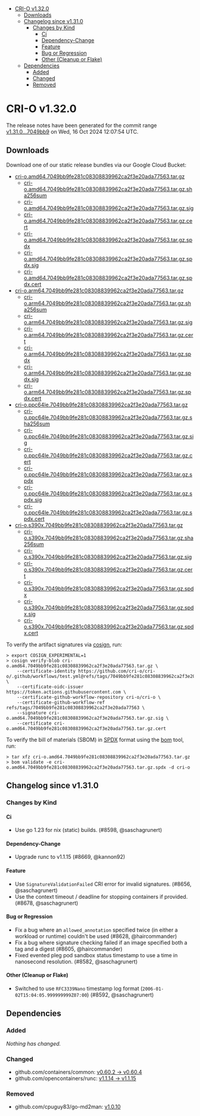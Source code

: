 - [CRI-O v1.32.0](#cri-o-v1320)
  - [Downloads](#downloads)
  - [Changelog since v1.31.0](#changelog-since-v1310)
    - [Changes by Kind](#changes-by-kind)
      - [Ci](#ci)
      - [Dependency-Change](#dependency-change)
      - [Feature](#feature)
      - [Bug or Regression](#bug-or-regression)
      - [Other (Cleanup or Flake)](#other-cleanup-or-flake)
  - [Dependencies](#dependencies)
    - [Added](#added)
    - [Changed](#changed)
    - [Removed](#removed)

# CRI-O v1.32.0

The release notes have been generated for the commit range
[v1.31.0...7049bb9](https://github.com/cri-o/cri-o/compare/v1.31.0...v1.32.0) on Wed, 16 Oct 2024 12:07:54 UTC.

## Downloads

Download one of our static release bundles via our Google Cloud Bucket:

- [cri-o.amd64.7049bb9fe281c08308839962ca2f3e20ada77563.tar.gz](https://storage.googleapis.com/cri-o/artifacts/cri-o.amd64.7049bb9fe281c08308839962ca2f3e20ada77563.tar.gz)
  - [cri-o.amd64.7049bb9fe281c08308839962ca2f3e20ada77563.tar.gz.sha256sum](https://storage.googleapis.com/cri-o/artifacts/cri-o.amd64.7049bb9fe281c08308839962ca2f3e20ada77563.tar.gz.sha256sum)
  - [cri-o.amd64.7049bb9fe281c08308839962ca2f3e20ada77563.tar.gz.sig](https://storage.googleapis.com/cri-o/artifacts/cri-o.amd64.7049bb9fe281c08308839962ca2f3e20ada77563.tar.gz.sig)
  - [cri-o.amd64.7049bb9fe281c08308839962ca2f3e20ada77563.tar.gz.cert](https://storage.googleapis.com/cri-o/artifacts/cri-o.amd64.7049bb9fe281c08308839962ca2f3e20ada77563.tar.gz.cert)
  - [cri-o.amd64.7049bb9fe281c08308839962ca2f3e20ada77563.tar.gz.spdx](https://storage.googleapis.com/cri-o/artifacts/cri-o.amd64.7049bb9fe281c08308839962ca2f3e20ada77563.tar.gz.spdx)
  - [cri-o.amd64.7049bb9fe281c08308839962ca2f3e20ada77563.tar.gz.spdx.sig](https://storage.googleapis.com/cri-o/artifacts/cri-o.amd64.7049bb9fe281c08308839962ca2f3e20ada77563.tar.gz.spdx.sig)
  - [cri-o.amd64.7049bb9fe281c08308839962ca2f3e20ada77563.tar.gz.spdx.cert](https://storage.googleapis.com/cri-o/artifacts/cri-o.amd64.7049bb9fe281c08308839962ca2f3e20ada77563.tar.gz.spdx.cert)
- [cri-o.arm64.7049bb9fe281c08308839962ca2f3e20ada77563.tar.gz](https://storage.googleapis.com/cri-o/artifacts/cri-o.arm64.7049bb9fe281c08308839962ca2f3e20ada77563.tar.gz)
  - [cri-o.arm64.7049bb9fe281c08308839962ca2f3e20ada77563.tar.gz.sha256sum](https://storage.googleapis.com/cri-o/artifacts/cri-o.arm64.7049bb9fe281c08308839962ca2f3e20ada77563.tar.gz.sha256sum)
  - [cri-o.arm64.7049bb9fe281c08308839962ca2f3e20ada77563.tar.gz.sig](https://storage.googleapis.com/cri-o/artifacts/cri-o.arm64.7049bb9fe281c08308839962ca2f3e20ada77563.tar.gz.sig)
  - [cri-o.arm64.7049bb9fe281c08308839962ca2f3e20ada77563.tar.gz.cert](https://storage.googleapis.com/cri-o/artifacts/cri-o.arm64.7049bb9fe281c08308839962ca2f3e20ada77563.tar.gz.cert)
  - [cri-o.arm64.7049bb9fe281c08308839962ca2f3e20ada77563.tar.gz.spdx](https://storage.googleapis.com/cri-o/artifacts/cri-o.arm64.7049bb9fe281c08308839962ca2f3e20ada77563.tar.gz.spdx)
  - [cri-o.arm64.7049bb9fe281c08308839962ca2f3e20ada77563.tar.gz.spdx.sig](https://storage.googleapis.com/cri-o/artifacts/cri-o.arm64.7049bb9fe281c08308839962ca2f3e20ada77563.tar.gz.spdx.sig)
  - [cri-o.arm64.7049bb9fe281c08308839962ca2f3e20ada77563.tar.gz.spdx.cert](https://storage.googleapis.com/cri-o/artifacts/cri-o.arm64.7049bb9fe281c08308839962ca2f3e20ada77563.tar.gz.spdx.cert)
- [cri-o.ppc64le.7049bb9fe281c08308839962ca2f3e20ada77563.tar.gz](https://storage.googleapis.com/cri-o/artifacts/cri-o.ppc64le.7049bb9fe281c08308839962ca2f3e20ada77563.tar.gz)
  - [cri-o.ppc64le.7049bb9fe281c08308839962ca2f3e20ada77563.tar.gz.sha256sum](https://storage.googleapis.com/cri-o/artifacts/cri-o.ppc64le.7049bb9fe281c08308839962ca2f3e20ada77563.tar.gz.sha256sum)
  - [cri-o.ppc64le.7049bb9fe281c08308839962ca2f3e20ada77563.tar.gz.sig](https://storage.googleapis.com/cri-o/artifacts/cri-o.ppc64le.7049bb9fe281c08308839962ca2f3e20ada77563.tar.gz.sig)
  - [cri-o.ppc64le.7049bb9fe281c08308839962ca2f3e20ada77563.tar.gz.cert](https://storage.googleapis.com/cri-o/artifacts/cri-o.ppc64le.7049bb9fe281c08308839962ca2f3e20ada77563.tar.gz.cert)
  - [cri-o.ppc64le.7049bb9fe281c08308839962ca2f3e20ada77563.tar.gz.spdx](https://storage.googleapis.com/cri-o/artifacts/cri-o.ppc64le.7049bb9fe281c08308839962ca2f3e20ada77563.tar.gz.spdx)
  - [cri-o.ppc64le.7049bb9fe281c08308839962ca2f3e20ada77563.tar.gz.spdx.sig](https://storage.googleapis.com/cri-o/artifacts/cri-o.ppc64le.7049bb9fe281c08308839962ca2f3e20ada77563.tar.gz.spdx.sig)
  - [cri-o.ppc64le.7049bb9fe281c08308839962ca2f3e20ada77563.tar.gz.spdx.cert](https://storage.googleapis.com/cri-o/artifacts/cri-o.ppc64le.7049bb9fe281c08308839962ca2f3e20ada77563.tar.gz.spdx.cert)
- [cri-o.s390x.7049bb9fe281c08308839962ca2f3e20ada77563.tar.gz](https://storage.googleapis.com/cri-o/artifacts/cri-o.s390x.7049bb9fe281c08308839962ca2f3e20ada77563.tar.gz)
  - [cri-o.s390x.7049bb9fe281c08308839962ca2f3e20ada77563.tar.gz.sha256sum](https://storage.googleapis.com/cri-o/artifacts/cri-o.s390x.7049bb9fe281c08308839962ca2f3e20ada77563.tar.gz.sha256sum)
  - [cri-o.s390x.7049bb9fe281c08308839962ca2f3e20ada77563.tar.gz.sig](https://storage.googleapis.com/cri-o/artifacts/cri-o.s390x.7049bb9fe281c08308839962ca2f3e20ada77563.tar.gz.sig)
  - [cri-o.s390x.7049bb9fe281c08308839962ca2f3e20ada77563.tar.gz.cert](https://storage.googleapis.com/cri-o/artifacts/cri-o.s390x.7049bb9fe281c08308839962ca2f3e20ada77563.tar.gz.cert)
  - [cri-o.s390x.7049bb9fe281c08308839962ca2f3e20ada77563.tar.gz.spdx](https://storage.googleapis.com/cri-o/artifacts/cri-o.s390x.7049bb9fe281c08308839962ca2f3e20ada77563.tar.gz.spdx)
  - [cri-o.s390x.7049bb9fe281c08308839962ca2f3e20ada77563.tar.gz.spdx.sig](https://storage.googleapis.com/cri-o/artifacts/cri-o.s390x.7049bb9fe281c08308839962ca2f3e20ada77563.tar.gz.spdx.sig)
  - [cri-o.s390x.7049bb9fe281c08308839962ca2f3e20ada77563.tar.gz.spdx.cert](https://storage.googleapis.com/cri-o/artifacts/cri-o.s390x.7049bb9fe281c08308839962ca2f3e20ada77563.tar.gz.spdx.cert)

To verify the artifact signatures via [cosign](https://github.com/sigstore/cosign), run:

```console
> export COSIGN_EXPERIMENTAL=1
> cosign verify-blob cri-o.amd64.7049bb9fe281c08308839962ca2f3e20ada77563.tar.gz \
    --certificate-identity https://github.com/cri-o/cri-o/.github/workflows/test.yml@refs/tags/7049bb9fe281c08308839962ca2f3e20ada77563 \
    --certificate-oidc-issuer https://token.actions.githubusercontent.com \
    --certificate-github-workflow-repository cri-o/cri-o \
    --certificate-github-workflow-ref refs/tags/7049bb9fe281c08308839962ca2f3e20ada77563 \
    --signature cri-o.amd64.7049bb9fe281c08308839962ca2f3e20ada77563.tar.gz.sig \
    --certificate cri-o.amd64.7049bb9fe281c08308839962ca2f3e20ada77563.tar.gz.cert
```

To verify the bill of materials (SBOM) in [SPDX](https://spdx.org) format using the [bom](https://sigs.k8s.io/bom) tool, run:

```console
> tar xfz cri-o.amd64.7049bb9fe281c08308839962ca2f3e20ada77563.tar.gz
> bom validate -e cri-o.amd64.7049bb9fe281c08308839962ca2f3e20ada77563.tar.gz.spdx -d cri-o
```

## Changelog since v1.31.0

### Changes by Kind

#### Ci
 - Use go 1.23 for nix (static) builds. (#8598, @saschagrunert)

#### Dependency-Change
 - Upgrade runc to v1.1.15 (#8669, @kannon92)

#### Feature
 - Use `SignatureValidationFailed` CRI error for invalid signatures. (#8656, @saschagrunert)
 - Use the context timeout / deadline for stopping containers if provided. (#8678, @saschagrunert)

#### Bug or Regression
 - Fix a bug where an `allowed_annotation` specified twice (in either a workload or runtime) couldn't be used (#8628, @haircommander)
 - Fix a bug where signature checking failed if an image specified both a tag and a digest (#8605, @haircommander)
 - Fixed evented pleg pod sandbox status timestamp to use a time in nanosecond resolution. (#8582, @saschagrunert)

#### Other (Cleanup or Flake)
 - Switched to use `RFC3339Nano` timestamp log format (`2006-01-02T15:04:05.999999999Z07:00`) (#8592, @saschagrunert)

## Dependencies

### Added
_Nothing has changed._

### Changed
- github.com/containers/common: [v0.60.2 → v0.60.4](https://github.com/containers/common/compare/v0.60.2...v0.60.4)
- github.com/opencontainers/runc: [v1.1.14 → v1.1.15](https://github.com/opencontainers/runc/compare/v1.1.14...v1.1.15)

### Removed
- github.com/cpuguy83/go-md2man: [v1.0.10](https://github.com/cpuguy83/go-md2man/tree/v1.0.10)
